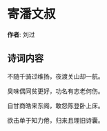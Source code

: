 # 寄潘文叔

**作者**: 刘过

## 诗词内容

不随千骑过维扬，夜渡关山却一航。

臭味偶同贫更好，功名有志老何伤。

自甘商皓来东阁，敢怨陈登卧上床。

欲击单于知力倦，归来且理旧诗囊。

